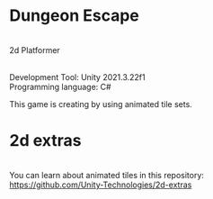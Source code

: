 # Dungeon Escape

</br>2d Platformer

</br>Development Tool: Unity 2021.3.22f1
</br>Programming language: C#

This game is creating by using animated tile sets.

# 2d extras

</br>You can learn about animated tiles in this repository: 
</br>https://github.com/Unity-Technologies/2d-extras